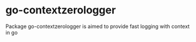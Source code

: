 # go-contextzerologger
Package go-contextzerologger is aimed to provide fast logging with context in go
